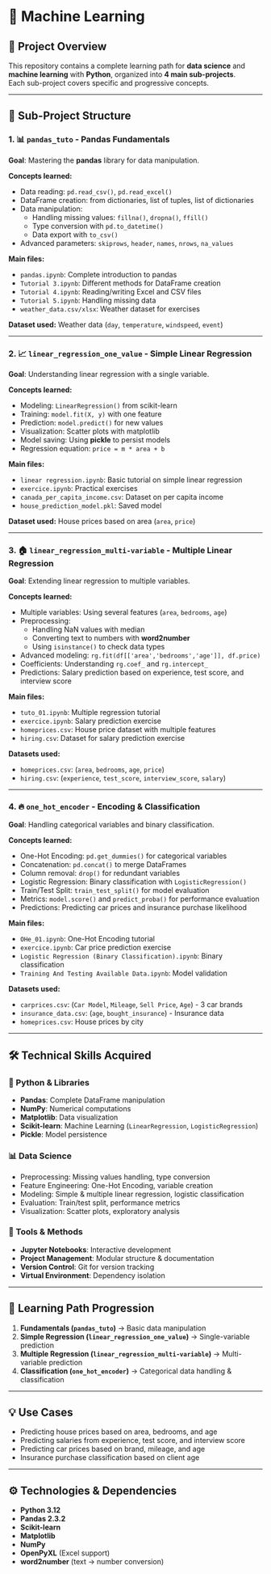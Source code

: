 # 📘 Machine Learning 

## 📌 Project Overview
This repository contains a complete learning path for **data science** and **machine learning** with **Python**, organized into **4 main sub-projects**.  
Each sub-project covers specific and progressive concepts.

---

## 📂 Sub-Project Structure

### 1. 📊 `pandas_tuto` - Pandas Fundamentals
**Goal**: Mastering the **pandas** library for data manipulation.  

**Concepts learned:**
- Data reading: `pd.read_csv()`, `pd.read_excel()`
- DataFrame creation: from dictionaries, list of tuples, list of dictionaries
- Data manipulation:
  - Handling missing values: `fillna()`, `dropna()`, `ffill()`
  - Type conversion with `pd.to_datetime()`
  - Data export with `to_csv()`
- Advanced parameters: `skiprows`, `header`, `names`, `nrows`, `na_values`

**Main files:**
- `pandas.ipynb`: Complete introduction to pandas  
- `Tutorial 3.ipynb`: Different methods for DataFrame creation  
- `Tutorial 4.ipynb`: Reading/writing Excel and CSV files  
- `Tutorial 5.ipynb`: Handling missing data  
- `weather_data.csv/xlsx`: Weather dataset for exercises  

**Dataset used:** Weather data (`day`, `temperature`, `windspeed`, `event`)

---

### 2. 📈 `linear_regression_one_value` - Simple Linear Regression
**Goal**: Understanding linear regression with a single variable.  

**Concepts learned:**
- Modeling: `LinearRegression()` from scikit-learn  
- Training: `model.fit(X, y)` with one feature  
- Prediction: `model.predict()` for new values  
- Visualization: Scatter plots with matplotlib  
- Model saving: Using **pickle** to persist models  
- Regression equation: `price = m * area + b`

**Main files:**
- `linear regression.ipynb`: Basic tutorial on simple linear regression  
- `exercice.ipynb`: Practical exercises  
- `canada_per_capita_income.csv`: Dataset on per capita income  
- `house_prediction_model.pkl`: Saved model  

**Dataset used:** House prices based on area (`area`, `price`)

---

### 3. 🏠 `linear_regression_multi-variable` - Multiple Linear Regression
**Goal**: Extending linear regression to multiple variables.  

**Concepts learned:**
- Multiple variables: Using several features (`area`, `bedrooms`, `age`)  
- Preprocessing:
  - Handling NaN values with median  
  - Converting text to numbers with **word2number**  
  - Using `isinstance()` to check data types  
- Advanced modeling: `rg.fit(df[['area','bedrooms','age']], df.price)`  
- Coefficients: Understanding `rg.coef_` and `rg.intercept_`  
- Predictions: Salary prediction based on experience, test score, and interview score  

**Main files:**
- `tuto_01.ipynb`: Multiple regression tutorial  
- `exercice.ipynb`: Salary prediction exercise  
- `homeprices.csv`: House price dataset with multiple features  
- `hiring.csv`: Dataset for salary prediction exercise  

**Datasets used:**
- `homeprices.csv`: (`area`, `bedrooms`, `age`, `price`)  
- `hiring.csv`: (`experience`, `test_score`, `interview_score`, `salary`)  

---

### 4. 🔥 `one_hot_encoder` - Encoding & Classification
**Goal**: Handling categorical variables and binary classification.  

**Concepts learned:**
- One-Hot Encoding: `pd.get_dummies()` for categorical variables  
- Concatenation: `pd.concat()` to merge DataFrames  
- Column removal: `drop()` for redundant variables  
- Logistic Regression: Binary classification with `LogisticRegression()`  
- Train/Test Split: `train_test_split()` for model evaluation  
- Metrics: `model.score()` and `predict_proba()` for performance evaluation  
- Predictions: Predicting car prices and insurance purchase likelihood  

**Main files:**
- `OHe_01.ipynb`: One-Hot Encoding tutorial  
- `exercice.ipynb`: Car price prediction exercise  
- `Logistic Regression (Binary Classification).ipynb`: Binary classification  
- `Training And Testing Available Data.ipynb`: Model validation  

**Datasets used:**
- `carprices.csv`: (`Car Model`, `Mileage`, `Sell Price`, `Age`) - 3 car brands  
- `insurance_data.csv`: (`age`, `bought_insurance`) - Insurance data  
- `homeprices.csv`: House prices by city  

---

## 🛠️ Technical Skills Acquired
### 🐍 Python & Libraries
- **Pandas**: Complete DataFrame manipulation  
- **NumPy**: Numerical computations  
- **Matplotlib**: Data visualization  
- **Scikit-learn**: Machine Learning (`LinearRegression`, `LogisticRegression`)  
- **Pickle**: Model persistence  

### 📊 Data Science
- Preprocessing: Missing values handling, type conversion  
- Feature Engineering: One-Hot Encoding, variable creation  
- Modeling: Simple & multiple linear regression, logistic classification  
- Evaluation: Train/test split, performance metrics  
- Visualization: Scatter plots, exploratory analysis  

### 🔧 Tools & Methods
- **Jupyter Notebooks**: Interactive development  
- **Project Management**: Modular structure & documentation  
- **Version Control**: Git for version tracking  
- **Virtual Environment**: Dependency isolation  

---

## 🚀 Learning Path Progression
1. **Fundamentals (`pandas_tuto`)** → Basic data manipulation  
2. **Simple Regression (`linear_regression_one_value`)** → Single-variable prediction  
3. **Multiple Regression (`linear_regression_multi-variable`)** → Multi-variable prediction  
4. **Classification (`one_hot_encoder`)** → Categorical data handling & classification  

---

## 💡 Use Cases
- Predicting house prices based on area, bedrooms, and age  
- Predicting salaries from experience, test score, and interview score  
- Predicting car prices based on brand, mileage, and age  
- Insurance purchase classification based on client age  

---

## ⚙️ Technologies & Dependencies
- **Python 3.12**  
- **Pandas 2.3.2**  
- **Scikit-learn**  
- **Matplotlib**  
- **NumPy**  
- **OpenPyXL** (Excel support)  
- **word2number** (text → number conversion)  
